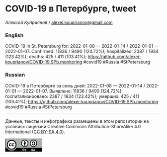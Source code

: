 COVID-19 в Петербурге, tweet
============================

*Алексей Куприянов* /
<a href="mailto:alexei.kouprianov@gmail.com" class="email">alexei.kouprianov@gmail.com</a>

### English

COVID-19 in St. Petersburg for: 2022-01-08 — 2022-01-14 / 2022-01-01 —
2022-01-07. Сonfirmed: 11836 / 9490 (124.72%); hospitalized: 2387 / 1934
(123.42%); deaths: 425 / 411 (103.41%);
<a href="https://github.com/alexei-kouprianov/COVID-19.SPb.monitoring" class="uri">https://github.com/alexei-kouprianov/COVID-19.SPb.monitoring</a>
\#covid19 \#Russia \#StPetersburg

### Russian

COVID-19 в Петербурге за семь дней: 2022-01-08 — 2022-01-14 / 2022-01-01
— 2022-01-07. Выявлено: 11836 / 9490 (124.72%); госпитализировано: 2387
/ 1934 (123.42%); умерших: 425 / 411 (103.41%);
<a href="https://github.com/alexei-kouprianov/COVID-19.SPb.monitoring" class="uri">https://github.com/alexei-kouprianov/COVID-19.SPb.monitoring</a>
\#covid19 \#Russia \#StPetersburg

------------------------------------------------------------------------

Данные, тексты и инфографика размещены в этом репозитории на условиях
лицензии Creative Commons Attribution-ShareAlike 4.0 International ([CC
BY-SA 4.0](https://creativecommons.org/licenses/by-sa/4.0/)).

![](../misc/CC-BY-SA-icon.png "CC-BY-SA")
